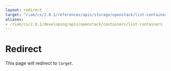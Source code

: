 ```yaml
---
layout: redirect
target: "riak/cs/2.0.1/references/apis/storage/openstack/list-containers/"
aliases:
- /riak/cs/2.0.1/developing/apis/openstack/containers/list-containers
---
```


# Redirect

This page will redirect to `target`.
